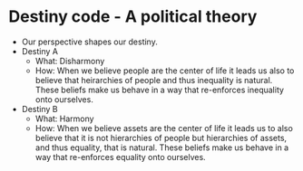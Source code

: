 # Destiny code - A political theory

- Our perspective shapes our destiny. 
- Destiny A 
  - What: Disharmony
  - How: When we believe people are the center of life it leads us also to believe that heirarchies of people and thus inequality is natural. These beliefs make us behave in a way that re-enforces inequality onto ourselves. 
- Destiny B 
  - What: Harmony
  - How: When we believe assets are the center of life it leads us to also believe that it is not hierarchies of people but hierarchies of assets, and thus equality, that is natural. These beliefs make us behave in a way that re-enforces equality onto ourselves. 

